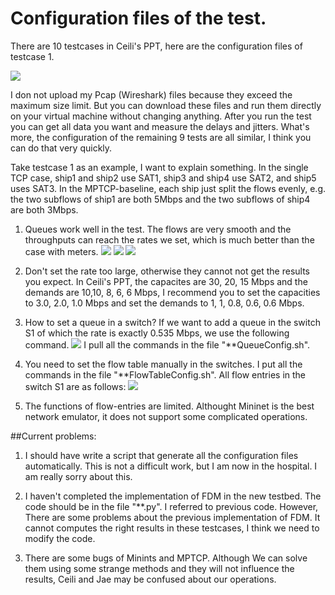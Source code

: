 # Configuration files of the test.
There are 10 testcases in Ceili's PPT, here are the configuration files of testcase 1.

![](https://ws2.sinaimg.cn/large/006tKfTcly1fjp3c20xdtj311w0sidjy.jpg)

I don not upload my Pcap (Wireshark) files because they exceed the maximum size limit. But you can download these files and run them directly on your virtual machine without changing anything. After you run the test you can get all data you want and measure the delays and jitters. What's more, the configuration of the remaining 9 tests are all similar, I think you can do that very quickly.
 
Take testcase 1 as an example, I want to explain something. In the single TCP case, ship1 and ship2 use SAT1, ship3 and ship4 use SAT2, and ship5 uses SAT3. In the MPTCP-baseline, each ship just split the flows evenly, e.g. the two subflows of ship1 are  both 5Mbps and the two subflows of ship4 are both 3Mbps.

1. Queues work well in the test. The flows are very smooth and the throughputs can reach the rates we set, which is much better than the case with meters.
![](https://ws3.sinaimg.cn/large/006tKfTcly1fjp3ariyy4j31kw0u643m.jpg)
![](https://ws2.sinaimg.cn/large/006tKfTcly1fjp3li0a99j31kw0u0796.jpg)
![](https://ws4.sinaimg.cn/large/006tKfTcly1fjp3m8socnj31kw0qgq8d.jpg)

3. Don't set the rate too large, otherwise they cannot not get the results you expect. In Ceili's  PPT, the capacites are 30, 20, 15 Mbps and the demands are 10,10, 8, 6, 6 Mbps, I recommend you to set the capacities to 3.0, 2.0, 1.0 Mbps and set the demands to 1, 1, 0.8, 0.6, 0.6 Mbps.

2. How to set a queue in a switch? If we want to add a queue in the switch S1 of which the rate is exactly 0.535 Mbps, we use the following command. 
![](https://ws1.sinaimg.cn/large/006tKfTcly1fjp3v5kb1bj315s036gn2.jpg)
I pull all the commands in the file "**QueueConfig.sh".

2. You need to set the flow table manually in the switches. I put all the commands in the file "**FlowTableConfig.sh". All flow entries in the switch S1 are as follows:
    ![](https://ws2.sinaimg.cn/large/006tKfTcly1fjp3sv2fqlj315a06u41y.jpg)

3. The functions of flow-entries are limited. Althought Mininet is the best network emulator, it does not support some complicated operations.


##Current problems:

1. I should have write a script that generate all the configuration files automatically. This is not a difficult work, but I am now in the hospital. I am really sorry about this.


2. I haven't completed the implementation of FDM in the new testbed. The code should be in the file "**.py". I referred to previous code. However, There are some problems about the previous implementation of FDM. It cannot computes the right results in these testcases, I think we need to modify the code. 

3. There are some bugs of Minints and MPTCP. Although We can solve them using some strange methods and they will not influence the results, Ceili and Jae may be confused about our operations. 

